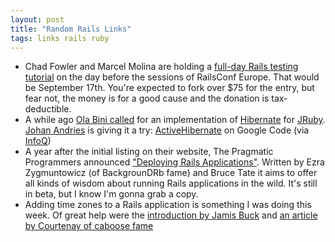 ```yaml
---
layout: post
title: "Random Rails Links"
tags: links rails ruby
---
```

* Chad Fowler and Marcel Molina are holding a [full-day Rails testing tutorial](http://www.chadfowler.com/2007/8/21/railsconf-europe-full-day-testing-tutorial) on the day before the sessions of RailsConf Europe. That would be September 17th. You're expected to fork over $75 for the entry, but fear not, the money is for a good cause and the donation is tax-deductible.
* A while ago [Ola Bini called](http://ola-bini.blogspot.com/2007/04/activehibernate-any-takers.html) for an implementation of [Hibernate](http://www.hibernate.org) for [JRuby](http://jruby.codehaus.org/). [Johan Andries](http://rubymatic.blogspot.com/) is giving it a try: [ActiveHibernate](http://code.google.com/p/activehibernate/) on Google Code (via [InfoQ](http://www.infoq.com/news/2007/08/jruby-active-hibernate))
* A year after the initial listing on their website, The Pragmatic Programmers announced ["Deploying Rails Applications"](http://pragmaticprogrammer.com/titles/fr_deploy/index.html). Written by Ezra Zygmuntowicz (of BackgrounDRb fame) and Bruce Tate it aims to offer all kinds of wisdom about running Rails applications in the wild. It's still in beta, but I know I'm gonna grab a copy.
* Adding time zones to a Rails application is something I was doing this week. Of great help were the [introduction by Jamis Buck](http://weblog.jamisbuck.org/2007/2/2/introducing-tztime) and [an article by Courtenay of caboose fame](http://blog.caboo.se/articles/2007/2/23/adding-timezone-to-your-rails-app)